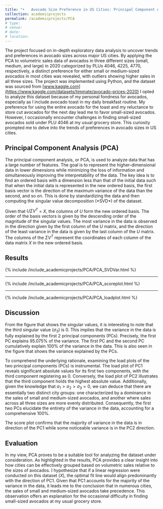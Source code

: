```yaml
---
title: "•	Avocado Size Preference in US Cities: Principal Component Analysis (PCA) of Volumetric Sales of Avocados in 2020"
collection: academicprojects
permalink: /academicprojects/PCA
# type: 
# venue: 
# date: 
# location: 
---
```

The project focused on in-depth exploratory data analysis to uncover trends and preferences in avocado sizes across major US cities. By applying the PCA to volumetric sales data of avocados in three different sizes (small, medium, and large) in 2020 categorized by PLUs 4046, 4225, 4770, respectively, a distinct preference for either small or medium-sized avocados in most cities was revealed, with outliers showing higher sales in all three sizes. The project was implemented using Python, and the dataset was sourced from [www.kaggle.com](https://www.kaggle.com/datasets/timmate/avocado-prices-2020)
I opted to analyze this dataset because of my personal fondness for avocados, especially as I include avocado toast in my daily breakfast routine. My preference for using the entire avocado for the toast and my reluctance to store cut avocados for the next day lead me to favor small-sized avocados. However, I occasionally encounter challenges in finding small-sized avocados sold under PLU 4046 at my usual grocery store. This curiosity prompted me to delve into the trends of preferences in avocado sizes in US cities.

<h2> Principal Component Analysis (PCA) </h2>
The principal component analysis, or PCA, is used to analyze data that has a large number of features. The goal is to represent the higher-dimensional data in lower dimensions while minimizing the loss of information and simultaneously improving the interpretability of the data.  The key idea is to find an ordered basis with a dimension less than that of the initial data such that when the initial data is represented in the new ordered basis, the first basis vector is the direction of the maximum variance of the data than the second, and so on. This is done by standardizing the data and then computing the singular value decomposition (*SVD*) of the dataset.

Given that $U \Sigma V^T$ = $X$, the columns of $U$ form the new ordered basis. The order of the basis vectors is given by the descending order of the magnitude of the singular values. The most variance in the data is observed in the direction given by the first column of the $U$ matrix, and the direction of the least variance in the data is given by the last column of the $U$ matrix. The columns of the $\Sigma V^T$ represent the coordinates of each column of the data matrix $X$ in the new ordered basis.

<h2> Results </h2>

{% include /include_academicprojects/PCA/PCA_SVDVar.html %}
<hr>
{% include /include_academicprojects/PCA/PCA_scoreplot.html %}
<hr>
{% include /include_academicprojects/PCA/PCA_loadplot.html %}

<h2> Discussion </h2>

From the figure that shows the singular values, it is interesting to note that the third singular value ($\sigma_3$) is 0. This implies that the variance in the data is fully explained by the first 2 principal components (PCs). Precisely, the first PC explains $95.075\%$ of the variance. The first PC and the second PC cumulatively explain $100\%$ of the variance in the data. This is also seen in the figure that shows the variance explained by the PCs.

To comprehend the underlying rationale, examining the load plots of the two principal components (PCs) is instrumental. The load plot of PC1 reveals significant absolute values for its first two components, with the third component registering as 0. Conversely, the load plot of PC2 illustrates that the third component holds the highest absolute value. Additionally, given the knowledge that $\sigma_1 > \sigma_2 > \sigma_3 = 0$, we can deduce that there are essentially two distinct city groups: one characterized by a dominance in the sales of small and medium-sized avocados, and another where sales across all three sizes are more evenly distributed. Consequently, the first two PCs elucidate the entirety of the variance in the data, accounting for a comprehensive $100\%.$

The score plot confirms that the majority of variance in the data is in direction of the PC1 while some noticeable variance is in the PC2 direction.

<h2> Evaluation </h2>

In my view, PCA proves to be a suitable tool for analyzing the dataset under consideration. As highlighted in the results, PCA provides a clear insight into how cities can be effectively grouped based on volumetric sales relative to the sizes of avocados. I hypothesize that if a linear regression were conducted on this dataset ($X$), the optimal fit line would align predominantly with the direction of PC1. Given that PC1 accounts for the majority of the variance in the data, it leads me to the conclusion that in numerous cities, the sales of small and medium-sized avocados take precedence. This observation offers an explanation for the occasional difficulty in finding small-sized avocados at my usual grocery store.
